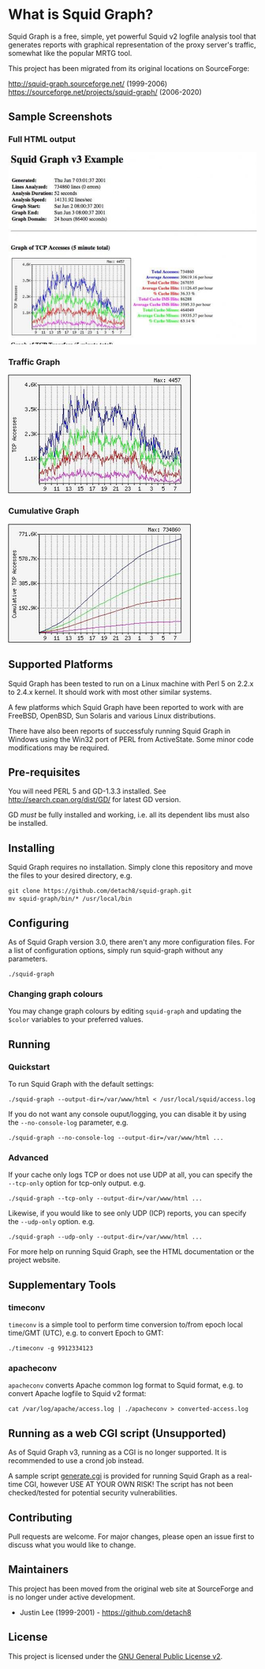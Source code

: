 # What is Squid Graph?

Squid Graph is a free, simple, yet powerful Squid v2 logfile analysis
tool that generates reports with graphical representation of the proxy
server's traffic, somewhat like the popular MRTG tool.

This project has been migrated from its original locations on SourceForge:

http://squid-graph.sourceforge.net/ (1999-2006)
https://sourceforge.net/projects/squid-graph/ (2006-2020)

## Sample Screenshots

### Full HTML output

![Sample Screenshot](samples/sample1.jpg)

### Traffic Graph

![Traffic Graph](samples/sample2.jpg)

### Cumulative Graph

![Cumulative Graph](samples/sample3.jpg)

## Supported Platforms

Squid Graph has been tested to run on a Linux machine with Perl 5 on
2.2.x to 2.4.x kernel. It should work with most other similar systems.

A few platforms which Squid Graph have been reported to work with are
FreeBSD, OpenBSD, Sun Solaris and various Linux distributions.

There have also been reports of successfuly running Squid Graph in
Windows using the Win32 port of PERL from ActiveState. Some minor code
modifications may be required.

## Pre-requisites

You will need PERL 5 and GD-1.3.3 installed. See
http://search.cpan.org/dist/GD/ for latest GD version.

GD _must_ be fully installed and working, i.e. all its dependent libs must
also be installed.

## Installing

Squid Graph requires no installation. Simply clone this repository and
move the files to your desired directory, e.g.

    git clone https://github.com/detach8/squid-graph.git
    mv squid-graph/bin/* /usr/local/bin

## Configuring

As of Squid Graph version 3.0, there aren't any more configuration files.
For a list of configuration options, simply run squid-graph without any parameters.

    ./squid-graph

### Changing graph colours

You may change graph colours by editing `squid-graph` and updating the
`$color` variables to your preferred values.

## Running

### Quickstart

To run Squid Graph with the default settings:

    ./squid-graph --output-dir=/var/www/html < /usr/local/squid/access.log

If you do not want any console ouput/logging, you can disable it by using
the `--no-console-log` parameter, e.g.

    ./squid-graph --no-console-log --output-dir=/var/www/html ...

### Advanced

If your cache only logs TCP or does not use UDP at all, you can specify
the `--tcp-only` option for tcp-only output. e.g.

    ./squid-graph --tcp-only --output-dir=/var/www/html ...

Likewise, if you would like to see only UDP (ICP) reports, you can specify
the `--udp-only` option. e.g.

    ./squid-graph --udp-only --output-dir=/var/www/html ...

For more help on running Squid Graph, see the HTML documentation or
the project website.

## Supplementary Tools

### timeconv

`timeconv` is a simple tool to perform time conversion to/from epoch
local time/GMT (UTC), e.g. to convert Epoch to GMT:

    ./timeconv -g 9912334123

### apacheconv

`apacheconv` converts Apache common log format to Squid format, e.g.
to convert Apache logfile to Squid v2 format:

    cat /var/log/apache/access.log | ./apacheconv > converted-access.log

## Running as a web CGI script (Unsupported)

As of Squid Graph v3, running as a CGI is no longer supported. It is
recommended to use a crond job instead.

A sample script [generate.cgi](cgi-bin/generate.cgi) is provided for
running Squid Graph as a real-time CGI, however USE AT YOUR OWN RISK!
The script has not been checked/tested for potential security
vulnerabilities.

## Contributing

Pull requests are welcome. For major changes, please open an issue first to discuss what you would like to change.

## Maintainers

This project has been moved from the original web site at SourceForge
and is no longer under active development.

* Justin Lee (1999-2001) - https://github.com/detach8

## License

This project is licensed under the [GNU General Public License v2](LICENSE).

